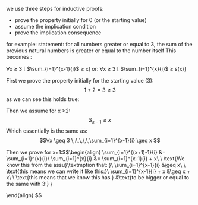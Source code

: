 we use three steps for inductive proofs:
- prove the property initially for 0 (or the starting value)
- assume the implication condition
- prove the implication consequence

for example:
statement: for all numbers greater or equal to 3, the sum of the previous natural numbers is greater or equal to the number itself
This becomes :

Ɐx ≥ 3 \[ $\sum_{i=1}^{x-1}{i}$ ≥ x\]
or:
Ɐx ≥ 3 \[ $\sum_{i=1}^{x}{i}$ ≥ s(x)\]


First we prove the property initially for the starting value (3):
$$ 1 + 2 = 3 \geq 3 $$
as we can see this holds true:



Then we assume for x >2: $$S_{x-1} \geq x$$Which essentially is the same as:
$$Ɐx \geq 3 \,:\,\,\,\,\sum_{i=1}^{x-1}{i} \geq x $$

Then we prove for x+1:$$\begin{align}
\sum_{i=1}^{(x+1)-1}{i} &= \sum_{i=1}^{x}{i}\\
\sum_{i=1}^{x}{i} &= \sum_{i=1}^{x-1}{i} + x\\
\\ 
\text{We know this from the assu}\textmption that: }\\
\sum_{i=1}^{x-1}{i} &\geq x\\
\\
\text{this means we can write it like this:}\\
\sum_{i=1}^{x-1}{i} + x &\geq x + x\\
\\
\text{this means that we know this has } &\text{to be bigger or equal to the same with 3:}
\\

\end{align}
$$
